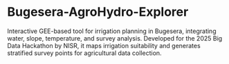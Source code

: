 # Bugesera-AgroHydro-Explorer
Interactive GEE-based tool for irrigation planning in Bugesera, integrating water, slope, temperature, and survey analysis. Developed for the 2025 Big Data Hackathon by NISR, it maps irrigation suitability and generates stratified survey points for agricultural data collection.
